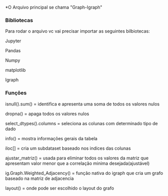 *O Arquivo principal se chama "Graph-Igraph"

### Bibliotecas

Para rodar o arquivo vc vai precisar importar as seguintes bilbiotecas:

Jupyter

Pandas

Numpy

matplotlib 

Igraph



### Funções

isnull().sum() = identifica e apresenta uma soma de todos os valores nulos

dropna() = apaga todos os valores nulos

select_dtypes().columns = seleciona as colunas com determinado tipo de dado

info() = mostra informações gerais da tabela

iloc[] = cria um subdataset baseado nos indices das colunas

ajustar_matriz() = usada para eliminar todos os valores da matriz que apresentam valor menor que a correlação minima desejada(ajustável)

ig.Graph.Weighted_Adjacency() = função nativa do igraph que cria um grafo baseado na matriz de adjacencia 

layout() = onde pode ser escolhido o layout do grafo
